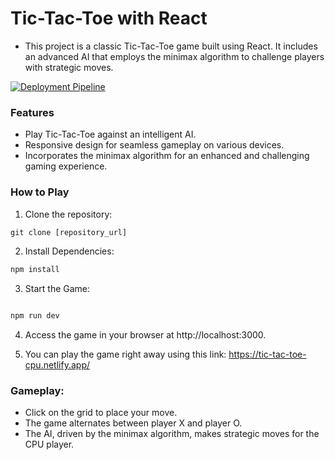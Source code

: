 # Tic-Tac-Toe with React
+ This project is a classic Tic-Tac-Toe game built using React. It includes an advanced AI that employs the minimax algorithm to challenge players with strategic moves.

[![Deployment Pipeline](https://github.com/ricgomez99/tic-tac-toe/actions/workflows/pipeline.yml/badge.svg)](https://github.com/ricgomez99/tic-tac-toe/actions/workflows/pipeline.yml)

### Features
+ Play Tic-Tac-Toe against an intelligent AI.
+ Responsive design for seamless gameplay on various devices.
+ Incorporates the minimax algorithm for an enhanced and challenging gaming experience.
### How to Play
1. Clone the repository:
```js
git clone [repository_url]

```
2. Install Dependencies:
```js
npm install

```
3. Start the Game:
```js

npm run dev

```
4. Access the game in your browser at http://localhost:3000.

5. You can play the game right away using this link: https://tic-tac-toe-cpu.netlify.app/
### Gameplay:
+ Click on the grid to place your move.
+ The game alternates between player X and player O.
+ The AI, driven by the minimax algorithm, makes strategic moves for the CPU player.
